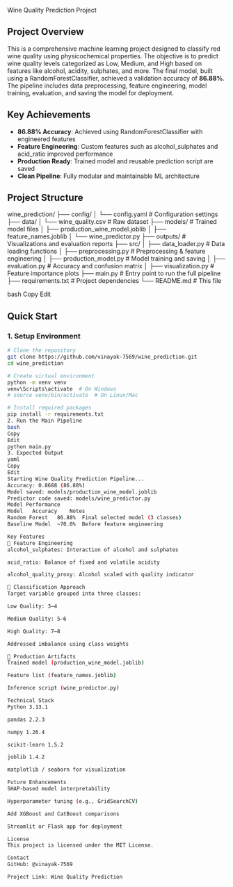  Wine Quality Prediction Project

## Project Overview
This is a comprehensive machine learning project designed to classify red wine quality using physicochemical properties. The objective is to predict wine quality levels categorized as Low, Medium, and High based on features like alcohol, acidity, sulphates, and more. The final model, built using a RandomForestClassifier, achieved a validation accuracy of **86.88%**. The pipeline includes data preprocessing, feature engineering, model training, evaluation, and saving the model for deployment.

## Key Achievements
- **86.88% Accuracy**: Achieved using RandomForestClassifier with engineered features
- **Feature Engineering**: Custom features such as alcohol_sulphates and acid_ratio improved performance
- **Production Ready**: Trained model and reusable prediction script are saved
- **Clean Pipeline**: Fully modular and maintainable ML architecture

## Project Structure
wine_prediction/
├── config/
│ └── config.yaml # Configuration settings
├── data/
│ └── wine_quality.csv # Raw dataset
├── models/ # Trained model files
│ ├── production_wine_model.joblib
│ ├── feature_names.joblib
│ └── wine_predictor.py
├── outputs/ # Visualizations and evaluation reports
├── src/
│ ├── data_loader.py # Data loading functions
│ ├── preprocessing.py # Preprocessing & feature engineering
│ ├── production_model.py # Model training and saving
│ ├── evaluation.py # Accuracy and confusion matrix
│ ├── visualization.py # Feature importance plots
├── main.py # Entry point to run the full pipeline
├── requirements.txt # Project dependencies
└── README.md # This file

bash
Copy
Edit

## Quick Start

### 1. Setup Environment
```bash
# Clone the repository
git clone https://github.com/vinayak-7569/wine_prediction.git
cd wine_prediction

# Create virtual environment
python -m venv venv
venv\Scripts\activate  # On Windows
# source venv/bin/activate  # On Linux/Mac

# Install required packages
pip install -r requirements.txt
2. Run the Main Pipeline
bash
Copy
Edit
python main.py
3. Expected Output
yaml
Copy
Edit
Starting Wine Quality Prediction Pipeline...
Accuracy: 0.8688 (86.88%)
Model saved: models/production_wine_model.joblib
Predictor code saved: models/wine_predictor.py
Model Performance
Model	Accuracy	Notes
Random Forest	86.88%	Final selected model (3 classes)
Baseline Model	~70.0%	Before feature engineering

Key Features
🔧 Feature Engineering
alcohol_sulphates: Interaction of alcohol and sulphates

acid_ratio: Balance of fixed and volatile acidity

alcohol_quality_proxy: Alcohol scaled with quality indicator

🎯 Classification Approach
Target variable grouped into three classes:

Low Quality: 3–4

Medium Quality: 5–6

High Quality: 7–8

Addressed imbalance using class weights

🚀 Production Artifacts
Trained model (production_wine_model.joblib)

Feature list (feature_names.joblib)

Inference script (wine_predictor.py)

Technical Stack
Python 3.13.1

pandas 2.2.3

numpy 1.26.4

scikit-learn 1.5.2

joblib 1.4.2

matplotlib / seaborn for visualization

Future Enhancements
SHAP-based model interpretability

Hyperparameter tuning (e.g., GridSearchCV)

Add XGBoost and CatBoost comparisons

Streamlit or Flask app for deployment

License
This project is licensed under the MIT License.

Contact
GitHub: @vinayak-7569

Project Link: Wine Quality Prediction
